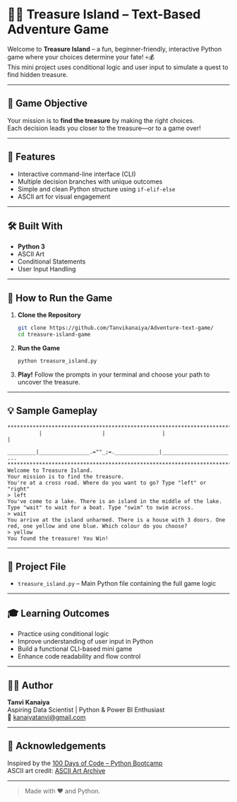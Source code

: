 # 🏴‍☠️ Treasure Island – Text-Based Adventure Game

Welcome to **Treasure Island** – a fun, beginner-friendly, interactive Python game where your choices determine your fate! 💀💰  
This mini project uses conditional logic and user input to simulate a quest to find hidden treasure.

---

## 🎯 Game Objective

Your mission is to **find the treasure** by making the right choices.  
Each decision leads you closer to the treasure—or to a game over!

---

## 📌 Features

- Interactive command-line interface (CLI)
- Multiple decision branches with unique outcomes
- Simple and clean Python structure using `if-elif-else`
- ASCII art for visual engagement

---

## 🛠 Built With

- **Python 3**
- ASCII Art
- Conditional Statements
- User Input Handling

---

## 🚀 How to Run the Game

1. **Clone the Repository**
   ```bash
   git clone https://github.com/Tanvikanaiya/Adventure-text-game/
   cd treasure-island-game
   ```

2. **Run the Game**
   ```bash
   python treasure_island.py
   ```

3. **Play!**
   Follow the prompts in your terminal and choose your path to uncover the treasure.

---

## 💡 Sample Gameplay

```
*******************************************************************************
          |                   |                  |                     |
 _________|________________.=""_;=.______________|_____________________|_______
...
*******************************************************************************
Welcome to Treasure Island.
Your mission is to find the treasure.
You're at a cross road. Where do you want to go? Type "left" or "right"
> left
You've come to a lake. There is an island in the middle of the lake. Type "wait" to wait for a boat. Type "swim" to swim across.
> wait
You arrive at the island unharmed. There is a house with 3 doors. One red, one yellow and one blue. Which colour do you choose?
> yellow
You found the treasure! You Win!
```

---

## 📂 Project File

- `treasure_island.py` – Main Python file containing the full game logic

---

## 🎓 Learning Outcomes

- Practice using conditional logic
- Improve understanding of user input in Python
- Build a functional CLI-based mini game
- Enhance code readability and flow control

---

## 👩‍💻 Author

**Tanvi Kanaiya**  
Aspiring Data Scientist | Python & Power BI Enthusiast  
📧 kanaiyatanvi@gmail.com

---

## 🌟 Acknowledgements

Inspired by the [100 Days of Code – Python Bootcamp](https://www.udemy.com/course/100-days-of-code/)  
ASCII art credit: [ASCII Art Archive](https://ascii.co.uk/)

---

> Made with ❤️ and Python.

